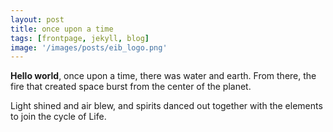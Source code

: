 ```yaml
---
layout: post
title: once upon a time
tags: [frontpage, jekyll, blog]
image: '/images/posts/eib_logo.png'
---
```


**Hello world**, once upon a time, there was water and earth. 
From there, the fire that created space burst from the center of the planet. 

Light shined and air blew, and spirits danced out together with the elements to join the cycle of Life.
